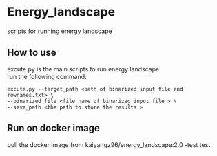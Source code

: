 # Energy_landscape
scripts for running energy landscape 

## How to use
excute.py is the main scripts to run energy landscape  
run the following command:

```shell
excute.py --target_path <path of binarized input file and rownames.txt> \ 
--binarized_file <file name of binarized input file > \
--save_path <the path to store the results >
```
## Run on docker image
pull the docker image from kaiyangz96/energy_landscape:2.0
  -test
    test
